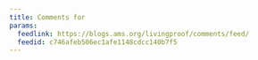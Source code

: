 ```yaml
---
title: Comments for
params:
  feedlink: https://blogs.ams.org/livingproof/comments/feed/
  feedid: c746afeb506ec1afe1148cdcc140b7f5
---
```

